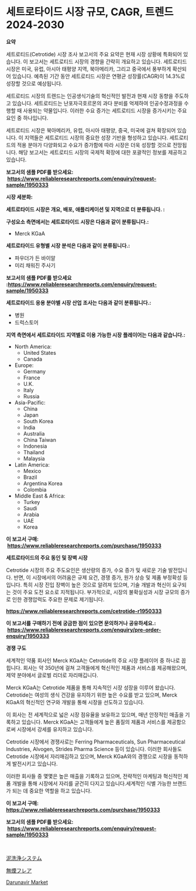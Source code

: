 <p><h1>세트로타이드 시장 규모, CAGR, 트렌드 2024-2030</h1></p><p><strong>요약</strong></p>
<p><p>세트로티드(Cetrotide) 시장 조사 보고서의 주요 요약은 현재 시장 상황에 특화되어 있습니다. 이 보고서는 세트로티드 시장의 경향을 간략히 개요하고 있습니다. 세트로티드 시장은 미국, 유럽, 아시아 태평양 지역, 북아메리카, 그리고 중국에서 풍부하게 확산되어 있습니다. 예측된 기간 동안 세트로티드 시장은 연평균 성장률(CAGR)이 14.3%로 성장할 것으로 예상됩니다.</p><p>세트로티드 시장의 트렌드는 인공생식기술의 혁신적인 발전과 현재 시장 동향을 주도하고 있습니다. 세트로티드는 난포자극호르몬의 과다 분비를 억제하여 인공수정과정을 수행할 때 사용되는 약물입니다. 이러한 수요 증가는 세트로티드 시장을 증가시키는 주요 요인 중 하나입니다.</p><p>세트로티드 시장은 북아메리카, 유럽, 아시아 태평양, 중국, 미국에 걸쳐 확장되어 있습니다. 이 지역들은 세트로티드 시장의 중요한 성장 기반을 형성하고 있습니다. 세트로티드의 적용 분야가 다양화되고 수요가 증가함에 따라 시장은 더욱 성장할 것으로 전망됩니다. 해당 보고서는 세트로티드 시장의 국제적 확장에 대한 포괄적인 정보를 제공하고 있습니다.</p></p>
<p><strong>보고서의 샘플 PDF를 받으세요: &nbsp;<a href="https://www.reliableresearchreports.com/enquiry/request-sample/1950333">https://www.reliableresearchreports.com/enquiry/request-sample/1950333</a></strong></p>
<p><strong>시장 세분화:</strong></p>
<p><strong> 세트로타이드 시장은 개요, 배포, 애플리케이션 및 지역으로 더 분류됩니다. :</strong></p>
<p><strong>구성요소 측면에서는 세트로타이드 시장은 다음과 같이 분류됩니다.:</strong></p>
<p><ul><li>Merck KGaA</li></ul></p>
<p><strong> 세트로타이드 유형별 시장 분석은 다음과 같이 분류됩니다.:</strong></p>
<p><ul><li>파우더가 든 바이알</li><li>미리 채워진 주사기</li></ul></p>
<p><strong>보고서의 샘플 PDF를 받으세요 :<a href="https://www.reliableresearchreports.com/enquiry/request-sample/1950333">https://www.reliableresearchreports.com/enquiry/request-sample/1950333</a></strong></p>
<p><strong> 세트로타이드 응용 분야별 시장 산업 조사는 다음과 같이 분류됩니다.:</strong></p>
<p><ul><li>병원</li><li>드럭스토어</li></ul></p>
<p><strong>지역 측면에서 세트로타이드 지역별로 이용 가능한 시장 플레이어는 다음과 같습니다.:</strong></p>
<p><ul>
    <li>
        North America:
        <ul>
            <li>United States</li>
            <li>Canada</li>
        </ul>
    </li>
    <li>
        Europe:
        <ul>
            <li>Germany</li>
            <li>France</li>
            <li>U.K.</li>
            <li>Italy</li>
            <li>Russia</li>
        </ul>
    </li>
    <li>
        Asia-Pacific:
        <ul>
            <li>China</li>
            <li>Japan</li>
            <li>South Korea</li>
            <li>India</li>
            <li>Australia</li>
            <li>China Taiwan</li>
            <li>Indonesia</li>
            <li>Thailand</li>
            <li>Malaysia</li>
        </ul>
    </li>
    <li>
        Latin America:
        <ul>
            <li>Mexico</li>
            <li>Brazil</li>
            <li>Argentina Korea</li>
            <li>Colombia</li>
        </ul>
    </li>
    <li>
        Middle East & Africa:
        <ul>
            <li>Turkey</li>
            <li>Saudi</li>
            <li>Arabia</li>
            <li>UAE</li>
            <li>Korea</li>
        </ul>
    </li>
    </ul></p>
<p><strong>이 보고서 구매: &nbsp;<a href="https://www.reliableresearchreports.com/purchase/1950333">https://www.reliableresearchreports.com/purchase/1950333</a></strong></p>
<p><strong>세트로타이드의 주요 동인 및 장벽 시장</strong></p>
<p><p>Cetrotide 시장의 주요 주도요인은 생산량의 증가, 수요 증가 및 새로운 기술 발전입니다. 반면, 이 시장에서의 어려움은 규제 요건, 경쟁 증가, 원가 상승 및 제품 부정확성 등입니다. 특히 시장 진입 장벽이 높은 것으로 알려져 있으며, 기술 개발과 혁신이 요구되는 것이 주요 도전 요소로 지적됩니다. 부가적으로, 시장의 불확실성과 시장 규모의 증가로 인한 경쟁압력도 주요한 문제로 제기됩니다.</p></p>
<p><strong><a href="https://www.reliableresearchreports.com/cetrotide-r1950333">https://www.reliableresearchreports.com/cetrotide-r1950333</a></strong></p>
<p><strong>이 보고서를 구매하기 전에 궁금한 점이 있으면 문의하거나 공유하세요.: &nbsp;<a href="https://www.reliableresearchreports.com/enquiry/pre-order-enquiry/1950333">https://www.reliableresearchreports.com/enquiry/pre-order-enquiry/1950333</a></strong></p>
<p><strong>경쟁 구도</strong></p>
<p><p>세계적인 약품 회사인 Merck KGaA는 Cetrotide의 주요 시장 플레이어 중 하나로 꼽힙니다. 회사는 약 350년에 걸쳐 고객들에게 혁신적인 제품과 서비스를 제공해왔으며, 제약 분야에서 글로벌 리더로 자리매깁니다.</p><p>Merck KGaA는 Cetrotide 제품을 통해 지속적인 시장 성장을 이루어 왔습니다. Cetrotide는 여성의 생식 건강을 유지하기 위한 높은 수요를 받고 있으며, Merck KGaA의 혁신적인 연구와 개발을 통해 시장을 선도하고 있습니다.</p><p>이 회사는 전 세계적으로 넓은 시장 점유율을 보유하고 있으며, 매년 안정적인 매출을 기록하고 있습니다. Merck KGaA는 고객들에게 높은 품질의 제품과 서비스를 제공함으로써 시장에서 강세를 유지하고 있습니다.</p><p>Cetrotide 시장에서 경쟁사로는 Ferring Pharmaceuticals, Sun Pharmaceutical Industries, Alvogen, Strides Pharma Science 등이 있습니다. 이러한 회사들도 Cetrotide 시장에서 자리매김하고 있으며, Merck KGaA와의 경쟁으로 시장을 동적하게 발전시키고 있습니다.</p><p>이러한 회사들 중 몇몇은 높은 매출을 기록하고 있으며, 전략적인 마케팅과 혁신적인 제품 개발을 통해 시장에서 자리를 굳건히 다지고 있습니다.세계적인 식별 가능한 브랜드가 되는 데 중요한 역할을 하고 있습니다.</p></p>
<p><strong>이 보고서 구매: &nbsp; <a href="https://www.reliableresearchreports.com/purchase/1950333">https://www.reliableresearchreports.com/purchase/1950333</a></strong></p>
<p><strong>보고서의 샘플 PDF를 받으세요: &nbsp;<a href="https://www.reliableresearchreports.com/enquiry/request-sample/1950333">https://www.reliableresearchreports.com/enquiry/request-sample/1950333</a></strong><strong></strong></p>
<p>&nbsp;</p>
<p><p><a href="https://github.com/laurenreichert/Market-Research-Report-List-1/blob/main/955697025143.md">泥洗浄システム</a></p><p><a href="https://github.com/RodHoppe07/Market-Research-Report-List-1/blob/main/296171925144.md">無煙フレア</a></p><p><a href="https://github.com/mbisetmhermsr/Market-Research-Report-List-2/blob/main/darunavir-market.md">Darunavir Market</a></p></p>